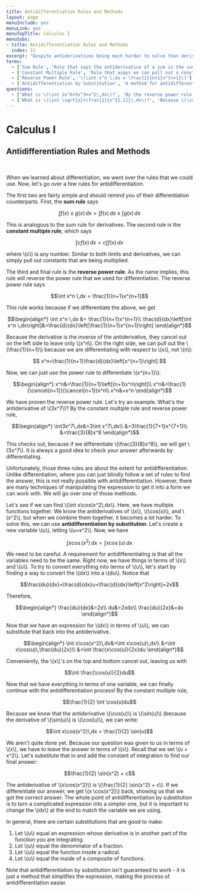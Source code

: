 ```yaml
---
title: Antidifferentiation Rules and Methods
layout: page
menuInclude: yes
menuLink: yes
menuTopTitle: Calculus I
menuSubs:
- title: Antidifferentiation Rules and Methods
  index: 11
excerpt: "Despite antiderivatives being much harder to solve than derivatives, there are still numerous tricks and methods to solve them."
terms:
  - ['Sum Rule', 'Rule that says the antiderivative of a sum is the sum of the antiderivatives. Or, \(\int f(x)\pm g(x)\,dx=\int f(x)\,dx\pm\int g(x)\,dx\).']
  - ['Constant Multiple Rule', 'Rule that asays we can pull out a constant out of an antiderivative. Or, \(\int cf(x)\,dx = c\int f(x)\,dx\).']
  - ['Reverse Power Rule', '\(\int x^n \,dx = \frac{1}{n+1}x^{n+1}\)']
  - ['Antidifferentiation by Substitution', 'A method for antidifferentiating which involves creating a new variable in terms of the variable we are antidifferentiating with respect to and then substituting the new variable in. This can simplify the expression, making it easier to work with.']
questions:
  - ['What is \(\int 2x^6+5x^3+x^2\,dx\)?', 'By the reverse power rule and the sum rule, we get \(\frac{2}{7}x^7+\frac{5}{4}x^4+\frac{1}{3}x^3+c\)']
  - ['What is \(\int \sqrt{x}+\frac{1}{x^{1.1}}\,dx\)?', 'Because \(\sqrt{x}=x^{1/2}\) and \(\frac{1}{x^{1.1}}=x^{-1.1}\), we can use the reverse power rule to get \(\frac{2}{3}x^{3/2}-10x^{-0.1}+c\)']
---
```



<h1>Calculus I</h1>

<h2>Antidifferentiation Rules and Methods</h2><br>


When we learned about differentiation, we went over the rules that we could use. Now, let's go over a few rules for antidifferentiation.

The first two are fairly simple and should remind you of their differentiation counterparts. First, the <b>sum rule</b> says

$$\int f(x)\pm g(x)\,dx=\int f(x)\,dx\pm\int g(x)\,dx$$

This is analogous to the sum rule for derivatives. The second rule is the <b>constant multiple rule</b>, which says

$$\int cf(x)\,dx = c\int f(x)\,dx$$

where \\(c\\) is any number. Similar to both limits and derivatives, we can simply pull out constants that are being multiplied.

The third and final rule is the <b>reverse power rule</b>. As the name implies, this rule will reverse the power rule that we used for differentiation. The reverse power rule says

$$\int x^n \,dx = \frac{1}{n+1}x^{n+1}$$

This rule works because if we differentiate the above, we get

$$\begin{align*}
\int x^n \,dx &= \frac{1}{n+1}x^{n+1}\\
\frac{d}{dx}\left[\int x^n \,dx\right]&=\frac{d}{dx}\left[\frac{1}{n+1}x^{n+1}\right]
\end{align*}$$

Because the derivative is the inverse of the antiderivative, they cancel out on the left side to leave only \\(x^n\\). On the right side, we can pull out the \\(\frac{1}{n+1}\\) because we are differentiating with respect to \\(x\\), not \\(n\\):

$$
x^n=\frac{1}{n+1}\frac{d}{dx}\left[x^{n+1}\right]
$$

Now, we can just use the power rule to differentiate \\(x^{n+1}\\):

$$\begin{align*}
x^n&=\frac{1}{n+1}\left[(n+1)x^n\right]\\
x^n&=\frac{1}{\cancel{n+1}}(\cancel{n+1})x^n\\
x^n&=x^n
\end{align*}$$

We have proven the reverse power rule. Let's try an example. What's the antiderivative of \\(3x^7\\)? By the constant multiple rule and reverse power rule,

$$\begin{align*}
\int3x^7\,dx&=3\int x^7\,dx\\
&=3\frac{1}{7+1}x^{7+1}\\
&=\frac{3}{8}x^8
\end{align*}$$

This checks out, because if we differentiate \\(\frac{3}{8}x^8\\), we will get \\(3x^7\\). It is always a good idea to check your answer afterwards by differentiating.

Unfortunately, those three rules are about the extent for antidifferentiation. Unlike differentiation, where you can just blindly follow a set of rules to find the answer, this is not really possible with antidifferentiation. However, there are many techniques of manipulating the expression to get it into a form we can work with. We will go over one of those methods.

Let's see if we can find \\(\int x\cos(x^2)\,dx\\). Here, we have multiple functions together. We know the antiderivatives of \\(x\\), \\(\cos(x)\\), and \\(x^2\\), but when we combine them together, it becomes a lot harder. To solve this, we can use <b>antidifferentiation by substitution</b>. Let's create a new variable \\(u\\), letting \\(u=x^2\\). Now, we have

$$\int x\cos(x^2)\,dx=\int x\cos(u)\,dx$$

We need to be careful. A requirement for antidifferentiating is that all the variables need to be the same. Right now, we have things in terms of \\(x\\) and \\(u\\). To try to convert everything into terms of \\(u\\), let's start by finding a way to convert the \\(dx\\) into a \\(du\\). Notice that

$$\frac{du}{dx}=\frac{d}{dx}u=\frac{d}{dx}\left[x^2\right]=2x$$

Therefore,

$$\begin{align*}
\frac{du}{dx}&=2x\\
du&=2xdx\\
\frac{du}{2x}&=dx
\end{align*}$$

Now that we have an expression for \\(dx\\) in terms of \\(u\\), we can substitute that back into the antiderivative.

$$\begin{align*}
\int x\cos(x^2)\,dx&=\int x\cos(u)\,dx\\
&=\int x\cos(u)\,\frac{du}{2x}\\
&=\int \frac{x\cos(u)}{2x}du
\end{align*}$$

Conveniently, the \\(x\\)'s on the top and bottom cancel out, leaving us with

$$\int \frac{\cos(u)}{2}du$$

Now that we have everything in terms of one variable, we can finally continue with the antidifferentiation process! By the constant multiple rule,

$$\frac{1}{2} \int \cos(u)du$$

Because we know that the antiderivative \\(\cos(u)\\) is \\(\sin(u)\\) (because the derivative of \\(\sin(u)\\) is \\(\cos(u)\\), we can write:

$$\int x\cos(x^2)\,dx = \frac{1}{2} \sin(u)$$

We aren't quite done yet. Because our question was given to us in terms of \\(x\\), we have to leave the answer in terms of \\(x\\). Recall that we set \\(u = x^2\\). Let's substitute that in and add the constant of integration to find our final answer:

$$\frac{1}{2} \sin(x^2) + c$$

The antiderivative of \\(x\cos(x^2)\\) is \\(\frac{1}{2} \sin(x^2) + c\\). If we differentiate our answer, we get \\(x \cos(x^2)\\) back, showing us that we got the correct answer. The whole point of antidifferentiation by substitution is to turn a complicated expression into a simpler one, but it is important to change the \\(dx\\) at the end to match the variable we are using.

In general, there are certain substitutions that are good to make:
1. Let \\(u\\) equal an expression whose derivative is in another part of the function you are integrating.
2. Let \\(u\\) equal the denominator of a fraction.
3. Let \\(u\\) equal the function inside a radical.
4. Let \\(u\\) equal the inside of a composite of functions.

Note that antidifferentiation by substitution isn't guaranteed to work - it is just a method that simplifies the expression, making the process of antidifferentiation easier.